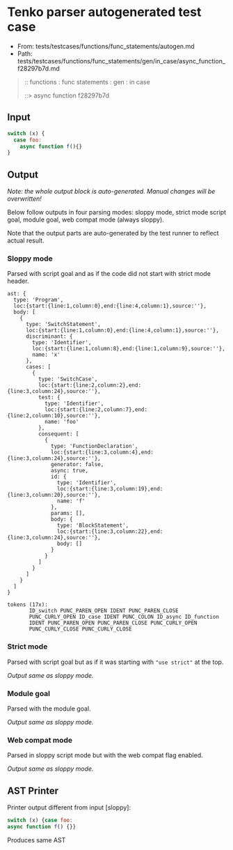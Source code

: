 # Tenko parser autogenerated test case

- From: tests/testcases/functions/func_statements/autogen.md
- Path: tests/testcases/functions/func_statements/gen/in_case/async_function_f28297b7d.md

> :: functions : func statements : gen : in case
>
> ::> async function f28297b7d

## Input


`````js
switch (x) {
  case foo:
    async function f(){}
}
`````

## Output

_Note: the whole output block is auto-generated. Manual changes will be overwritten!_

Below follow outputs in four parsing modes: sloppy mode, strict mode script goal, module goal, web compat mode (always sloppy).

Note that the output parts are auto-generated by the test runner to reflect actual result.

### Sloppy mode

Parsed with script goal and as if the code did not start with strict mode header.

`````
ast: {
  type: 'Program',
  loc:{start:{line:1,column:0},end:{line:4,column:1},source:''},
  body: [
    {
      type: 'SwitchStatement',
      loc:{start:{line:1,column:0},end:{line:4,column:1},source:''},
      discriminant: {
        type: 'Identifier',
        loc:{start:{line:1,column:8},end:{line:1,column:9},source:''},
        name: 'x'
      },
      cases: [
        {
          type: 'SwitchCase',
          loc:{start:{line:2,column:2},end:{line:3,column:24},source:''},
          test: {
            type: 'Identifier',
            loc:{start:{line:2,column:7},end:{line:2,column:10},source:''},
            name: 'foo'
          },
          consequent: [
            {
              type: 'FunctionDeclaration',
              loc:{start:{line:3,column:4},end:{line:3,column:24},source:''},
              generator: false,
              async: true,
              id: {
                type: 'Identifier',
                loc:{start:{line:3,column:19},end:{line:3,column:20},source:''},
                name: 'f'
              },
              params: [],
              body: {
                type: 'BlockStatement',
                loc:{start:{line:3,column:22},end:{line:3,column:24},source:''},
                body: []
              }
            }
          ]
        }
      ]
    }
  ]
}

tokens (17x):
       ID_switch PUNC_PAREN_OPEN IDENT PUNC_PAREN_CLOSE
       PUNC_CURLY_OPEN ID_case IDENT PUNC_COLON ID_async ID_function
       IDENT PUNC_PAREN_OPEN PUNC_PAREN_CLOSE PUNC_CURLY_OPEN
       PUNC_CURLY_CLOSE PUNC_CURLY_CLOSE
`````

### Strict mode

Parsed with script goal but as if it was starting with `"use strict"` at the top.

_Output same as sloppy mode._

### Module goal

Parsed with the module goal.

_Output same as sloppy mode._

### Web compat mode

Parsed in sloppy script mode but with the web compat flag enabled.

_Output same as sloppy mode._

## AST Printer

Printer output different from input [sloppy]:

````js
switch (x) {case foo:
async function f() {}}
````

Produces same AST
